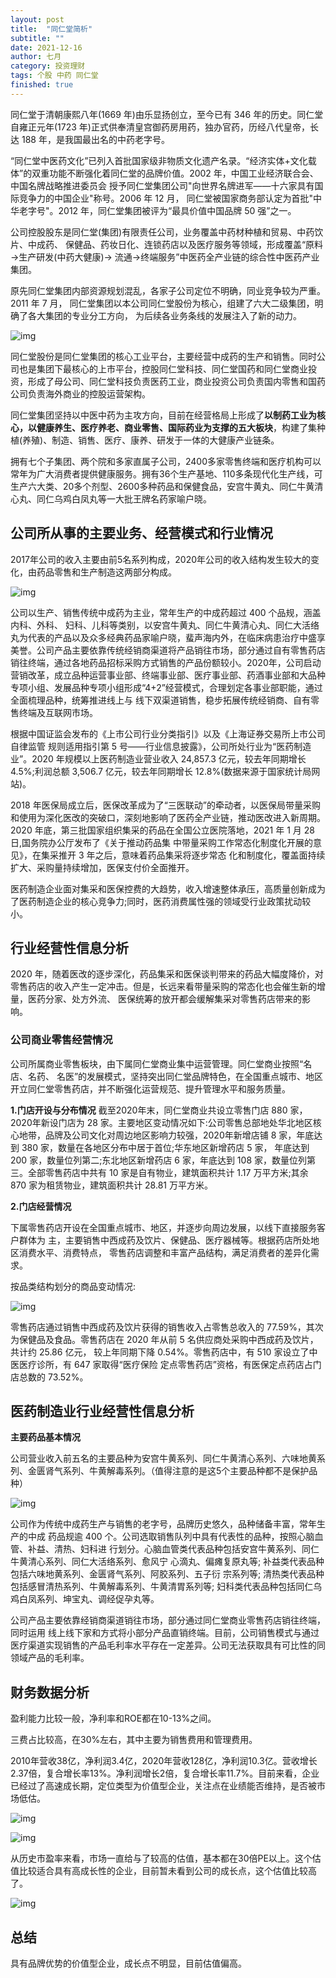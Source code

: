 ```yaml
---
layout: post
title:  "同仁堂简析"
subtitle: ""
date: 2021-12-16
author: 七月
category: 投资理财
tags: 个股 中药 同仁堂
finished: true
---
```


同仁堂于清朝康熙八年(1669 年)由乐显扬创立，至今已有 346 年的历史。同仁堂自雍正元年(1723 年)正式供奉清皇宫御药房用药，独办官药，历经八代皇帝，长达 188 年，是我国最出名的中药老字号。

“同仁堂中医药文化”已列入首批国家级非物质文化遗产名录。“经济实体+文化载体”的双重功能不断强化着同仁堂的品牌价值。2002 年，中国工业经济联合会、中国名牌战略推进委员会 授予同仁堂集团公司"向世界名牌进军——十六家具有国际竞争力的中国企业"称号。2006 年 12 月， 同仁堂被国家商务部认定为首批"中华老字号"。2012 年，同仁堂集团被评为“最具价值中国品牌 50 强”之一。

公司控股股东是同仁堂(集团)有限责任公司，业务覆盖中药材种植和贸易、中药饮片、中成药、 保健品、药妆日化、连锁药店以及医疗服务等领域，形成覆盖“原料→生产研发(中药大健康)→ 流通→终端服务”中医药全产业链的综合性中医药产业集团。

原先同仁堂集团内部资源规划混乱，各家子公司定位不明确，同业竞争较为严重。2011 年 7 月， 同仁堂集团以本公司同仁堂股份为核心，组建了六大二级集团，明确了各大集团的专业分工方向， 为后续各业务条线的发展注入了新的动力。

![img](/img/v2-bbd084008ac7301db963454c02a550e4_b.png)

同仁堂股份是同仁堂集团的核心工业平台，主要经营中成药的生产和销售。同时公司也是集团下最核心的上市平台，控股同仁堂科技、同仁堂国药和同仁堂商业投资，形成了母公司、同仁堂科技负责医药工业，商业投资公司负责国内零售和国药公司负责海外商业的控股运营架构。

同仁堂集团坚持以中医中药为主攻方向，目前在经营格局上形成了**以制药工业为核心，以健康养生、医疗养老、商业零售、国际药业为支撑的五大板块**，构建了集种植(养殖)、制造、销售、医疗、康养、研发于一体的大健康产业链条。

拥有七个子集团、两个院和多家直属子公司，2400多家零售终端和医疗机构可以常年为广大消费者提供健康服务。拥有36个生产基地、110多条现代化生产线，可生产六大类、20多个剂型、2600多种药品和保健食品，安宫牛黄丸、同仁牛黄清心丸、同仁乌鸡白凤丸等一大批王牌名药家喻户晓。

## 公司所从事的主要业务、经营模式和行业情况

2017年公司的收入主要由前5名系列构成，2020年公司的收入结构发生较大的变化，由药品零售和生产制造这两部分构成。

![img](/img/v2-f0da13c0560276d50493b77277f89507_b.png)

公司以生产、销售传统中成药为主业，常年生产的中成药超过 400 个品规，涵盖内科、外科、 妇科、儿科等类别，以安宫牛黄丸、同仁牛黄清心丸、同仁大活络丸为代表的产品以及众多经典药品家喻户晓，蜚声海内外，在临床病患治疗中盛享美誉。公司产品主要依靠传统经销商渠道将产品销往市场，部分通过自有零售药店销往终端，通过各地药品招标采购方式销售的产品份额较小。2020年，公司启动营销改革，成立品种运营事业部、终端事业部、医疗事业部、药酒事业部和大品种专项小组、发展品种专项小组形成“4+2”经营模式，合理划定各事业部职能，通过全面梳理品种，统筹推进线上与 线下双渠道销售，稳步拓展传统经销商、自有零售终端及互联网市场。

根据中国证监会发布的《上市公司行业分类指引》以及《上海证券交易所上市公司自律监管 规则适用指引第 5 号——行业信息披露》，公司所处行业为“医药制造业”。2020 年规模以上医药制造业营业收入 24,857.3 亿元，较去年同期增长 4.5%;利润总额 3,506.7 亿元，较去年同期增长 12.8%(数据来源于国家统计局网站)。

2018 年医保局成立后，医保改革成为了“三医联动”的牵动者，以医保局带量采购和使用为深化医改的突破口，深刻地影响了医药全产业链，推动医改进入新周期。2020 年底，第三批国家组织集采的药品在全国公立医院落地，2021 年 1 月 28 日,国务院办公厅发布了《关于推动药品集 中带量采购工作常态化制度化开展的意见》，在集采推开 3 年之后，意味着药品集采将逐步常态 化和制度化，覆盖面持续扩大、采购量持续增加，医保支付价全面推开。

医药制造企业面对集采和医保控费的大趋势，收入增速整体承压，高质量创新成为了医药制造企业的核心竞争力;同时，医药消费属性强的领域受行业政策扰动较小。

## 行业经营性信息分析

2020 年，随着医改的逐步深化，药品集采和医保谈判带来的药品大幅度降价，对零售药店的收入产生一定冲击。但是，长远来看带量采购的常态化也会催生新的增量，医药分家、处方外流、 医保统筹的放开都会缓解集采对零售药店带来的影响。

### 公司商业零售经营情况

公司所属商业零售板块，由下属同仁堂商业集中运营管理。同仁堂商业按照“名店、名药、 名医”的发展模式，坚持突出同仁堂品牌特色，在全国重点城市、地区开立同仁堂零售药店，并不断强化运营规范、提升管理水平和服务质量。

**1.门店开设与分布情况** 截至2020年末，同仁堂商业共设立零售门店 880 家，2020年新设门店为 28 家。主要地区变动情况如下:公司零售总部地处华北地区核心地带，品牌及公司文化对周边地区影响力较强，2020年新增店铺 8 家，年底达到 380 家，数量在各地区分布中居于首位;华东地区新增药店 5 家， 年底达到 200 家，数量位列第二;东北地区新增药店 6 家，年底达到 108 家，数量位列第三。全部零售药店中共有 10 家是自有物业，建筑面积共计 1.17 万平方米;其余 870 家为租赁物业，建筑面积共计 28.81 万平方米。

**2.门店经营情况**

下属零售药店开设在全国重点城市、地区，并逐步向周边发展，以线下直接服务客户群体为 主，主要销售中西成药及饮片、保健品、医疗器械等。根据药店所处地区消费水平、消费特点， 零售药店调整和丰富产品结构，满足消费者的差异化需求。

按品类结构划分的商品变动情况: 

![img](/img/v2-3c3077e65da1ae2c6c9cac82e2ed4f73_720w.png)

零售药店通过销售中西成药及饮片获得的销售收入占零售总收入的 77.59%，其次 为保健品及食品。零售药店在 2020 年从前 5 名供应商处采购中西成药及饮片，共计约 25.86 亿元， 较上年同期下降 0.54%。零售药店中，有 510 家设立了中医医疗诊所，有 647 家取得“医疗保险 定点零售药店”资格，有医保定点药店占门店总数的 73.52%。

## 医药制造业行业经营性信息分析

**主要药品基本情况**

公司营业收入前五名的主要品种为安宫牛黄系列、同仁牛黄清心系列、六味地黄系列、金匮肾气系列、牛黄解毒系列。（值得注意的是这5个主要品种都不是保护品种）

![img](/img/v2-1061ff327dae547a5bb439527e107e52_720w.png)

公司作为传统中成药生产与销售的老字号，品牌历史悠久，品种储备丰富，常年生产的中成 药品规逾 400 个。公司选取销售队列中具有代表性的品种，按照心脑血管、补益、清热、妇科进 行划分。心脑血管类代表品种包括安宫牛黄系列、同仁牛黄清心系列、同仁大活络系列、愈风宁 心滴丸、偏瘫复原丸等; 补益类代表品种包括六味地黄系列、金匮肾气系列、阿胶系列、五子衍 宗系列等; 清热类代表品种包括感冒清热系列、牛黄解毒系列、牛黄清胃系列等; 妇科类代表品种包括同仁乌鸡白凤系列、坤宝丸、调经促孕丸等。

公司产品主要依靠经销商渠道销往市场，部分通过同仁堂商业零售药店销往终端，同时运用 线上线下家和方式将小部分产品直销终端。目前，公司销售模式与通过医疗渠道实现销售的产品毛利率水平存在一定差异。公司无法获取具有可比性的同领域产品的毛利率。

## 财务数据分析

盈利能力比较一般，净利率和ROE都在10-13%之间。

三费占比较高，在30%左右，其中主要为销售费用和管理费用。

2010年营收38亿，净利润3.4亿，2020年营收128亿，净利润10.3亿。营收增长2.37倍，复合增长率13%。净利润增长2倍，复合增长率11.7%。目前来看，企业已经过了高速成长期，定位类型为价值型企业，关注点在业绩能否维持，是否被市场低估。

![img](/img/v2-8608963c2637e451616f0052d9c047d0_b.png)

![img](/img/v2-78b80bf18d4d338ff8a0b323dfb57ae8_b.png)

从历史市盈率来看，市场一直给与了较高的估值，基本都在30倍PE以上。这个估值比较适合具有高成长性的企业，目前暂未看到公司的成长点，这个估值比较高了。

![img](/img/v2-06fc11e09701c1dcb620f2be608d5473_b.png)

## 总结

具有品牌优势的价值型企业，成长点不明显，目前估值偏高。